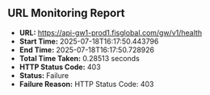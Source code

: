 ## URL Monitoring Report

- **URL:** https://api-gw1-prod1.fisglobal.com/gw/v1/health
- **Start Time:** 2025-07-18T16:17:50.443796
- **End Time:** 2025-07-18T16:17:50.728926
- **Total Time Taken:** 0.28513 seconds
- **HTTP Status Code:** 403
- **Status:** Failure
- **Failure Reason:** HTTP Status Code: 403

